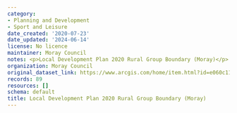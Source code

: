 ```yaml
---
category:
- Planning and Development
- Sport and Leisure
date_created: '2020-07-23'
date_updated: '2024-06-14'
license: No licence
maintainer: Moray Council
notes: <p>Local Development Plan 2020 Rural Group Boundary (Moray)</p>
organization: Moray Council
original_dataset_link: https://www.arcgis.com/home/item.html?id=e060c11e0790471f826ef40c08029094
records: 89
resources: []
schema: default
title: Local Development Plan 2020 Rural Group Boundary (Moray)
---
```

